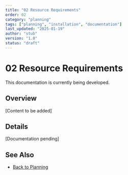 ```yaml
---
title: "02 Resource Requirements"
order: 02
category: "planning"
tags: ["planning", "installation", "documentation"]
last_updated: "2025-01-19"
author: "stub"
version: "1.0"
status: "draft"
---
```


# 02 Resource Requirements

This documentation is currently being developed.

## Overview

[Content to be added]

## Details

[Documentation pending]

## See Also

- [Back to Planning](./README.md)
